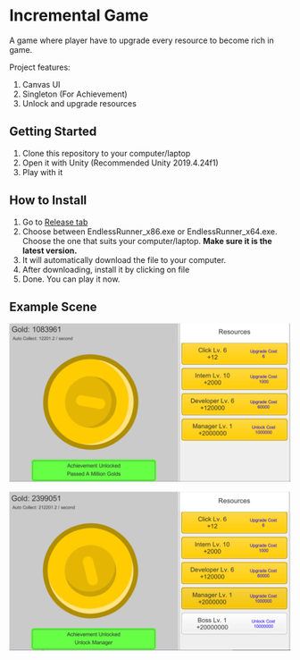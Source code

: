 ﻿# Incremental Game

A game where player have to upgrade every resource to become rich in game. 

Project features:
1. Canvas UI
1. Singleton (For Achievement)
1. Unlock and upgrade resources

## Getting Started
1. Clone this repository to your computer/laptop
1. Open it with Unity (Recommended Unity 2019.4.24f1)
1. Play with it

## How to Install
1. Go to [Release tab](https://github.com/alfianAH/incremental-game/releases)
1. Choose between EndlessRunner_x86.exe or EndlessRunner_x64.exe. Choose the one that suits your computer/laptop. **Make sure it is the latest version.**
1. It will automatically download the file to your computer.
1. After downloading, install it by clicking on file
1. Done. You can play it now.


## Example Scene

![Example1](Images/example1.PNG)

![Example1](Images/example2.PNG)